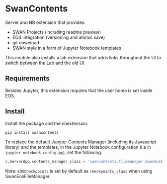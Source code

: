 # SwanContents

Server and NB extension that provides:
* SWAN Projects (including readme preview)
* EOS integration (versioning and atomic save)
* git download
* SWAN style in a form of Jupyter Notebook templates

This module also installs a lab extension that adds links throughout the UI to switch between the Lab and the old UI.

## Requirements

Besides Jupyter, this extension requires that the user home is set inside EOS.

## Install

Install the package and the nbextension:

```bash
pip install swancontents
```

To replace the default Jupyter Contents Manager (including its Javascript library) and the templates, in the Jupyter Notebook configuration (i.e in `jupyter_notebook_config.py`), set the following:

```python
c.ServerApp.contents_manager_class = 'swancontents.filemanager.SwanEosFileManager'
```

Note: `EOSCheckpoints` is set by default as `checkpoints_class` when using SwanEosFileManager.


